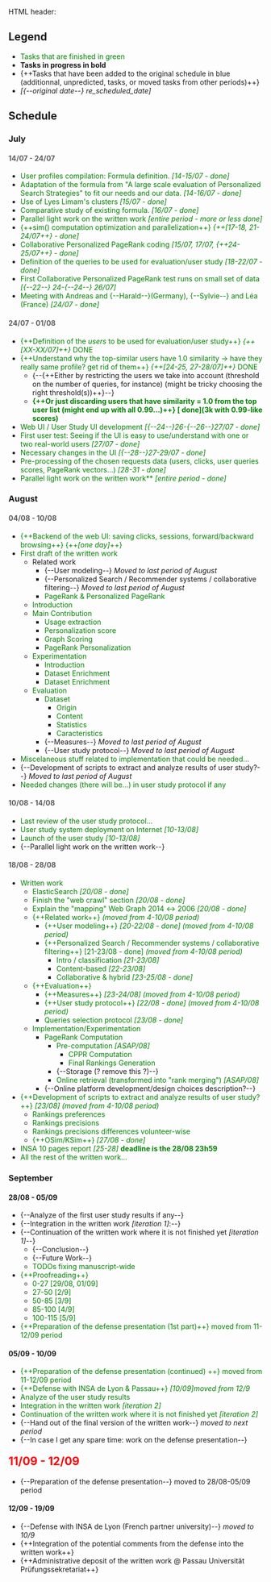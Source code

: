 HTML header:    <script type="text/javascript"
                src="http://cdn.mathjax.org/mathjax/latest/MathJax.js?config=TeX-AMS-MML_HTMLorMML">
                </script>

<style type="text/css">
.done, span.done, span.done ins {
    color: green !important;
}
.added::before, ins::before {
    content: " ++ ";
    /*font-size: 0.8em;*/
    font-weight: bold;
}
.added, ins {
    color: blue;
    text-decoration: none;
}
del {
    color: red;
}

.past {
    opacity: 0.7;
    display: block;
}
.past:hover {
    opacity: 1.0;
}

.current {
    font-size: 1.6em;
    color:red
;}
</style>
<meta charset="UTF-8">

## Legend

- <span class='done'>Tasks that are finished in green</span>
- __Tasks in progress in bold__
- {++Tasks that have been added to the original schedule in blue (additionnal, unpredicted, tasks, or moved tasks from 
other periods)++}
- *[{--original date--} re_scheduled_date]*

## Schedule

### July

#### <span class="past">14/07 - 24/07</span>

- <span class='done'>User profiles compilation: Formula definition. *[14-15/07 - done]*</span>
- <span class='done'>Adaptation of the formula from "A large scale evaluation of Personalized Search Strategies" to fit our needs and our data.
*[14-16/07 - done]*</span>
- <span class='done'>Use of Lyes Limam's clusters *[15/07 - done]*</span>
- <span class='done'>Comparative study of existing formula. *[16/07 - done]*
- <span class='done'>Parallel light work on the written work *[entire period - more or less done]*</span>
- <span class='done'>{++sim() computation optimization and parallelization++} *{++[17-18, 21-24/07++}* - *done]*</span>
- <span class='done'>Collaborative Personalized PageRank coding *[15/07, 17/07, {++24-25/07++} - done]*</span>
- <span class='done'>Definition of the queries to be used for evaluation/user study *[18-22/07 - done]*</span>
- <span class='done'>First Collaborative Personalized PageRank test runs on small set of data *[{--22--} 24-{--24--} 26/07]*</span>
- <span class='done'>Meeting with Andreas and {--Harald--}(Germany), {--Sylvie--} and Léa (France) *[24/07 - done]*</span>

#### <span class="past">24/07 - 01/08</span>

- <span class='done'>{++Definition of the _users_ to be used for evaluation/user study++} *{++[XX-XX/07]++}* DONE</span>
- <span class='done'>{++Understand why the top-similar users have 1.0 similarity -> have they really same profile? get rid of 
them++} *{++[24-25, 27-28/07]++}* DONE</span>
    + {--{++Either by restricting the users we take into account (threshold on the number of queries, for instance) (might be 
    tricky choosing the right threshold(s))++}--}
    + <span class='done'>__{++Or just discarding users that have similarity = 1.0 from the top user list (might end up with all 0.99...)++} [
    done](3k with 0.99-like scores)__</span>
- <span class='done'>Web UI / User Study UI development *[{--24--}26-{--26--}27/07 - done]* </span>
- <span class='done'>First user test: Seeing if the UI is easy to use/understand with one or two real-world users *[27/07 - 
done]* </span>
- <span class='done'>Necessary changes in the UI *[{--28--}27-29/07 - done]*</span>
- <span class='done'>Pre-processing of the chosen requests data (users, clicks, user queries scores, PageRank vectors...) *[28-31 - 
done]*</span>
- <span class='done'>Parallel light work on the written work** *[entire period - done]*</span>

### August

#### <span class='past'>04/08 - 10/08</span>

- <span class='done'>{++Backend of the web UI: saving clicks, sessions, forward/backward browsing++} {++*[one day]*++}</span>
- <span class='done'>First draft of the written work</span>
    + Related work
        * {--User modeling--} _Moved to last period of August_
        * {--Personalized Search / Recommender systems / collaborative filtering--} _Moved to last period of August_
        * <span class='done'>PageRank & Personalized PageRank</span>
    + <span class='done'>Introduction</span>
    + <span class='done'>Main Contribution</span>
        * <span class='done'>Usage extraction</span>
        * <span class='done'>Personalization score</span>
        * <span class='done'>Graph Scoring</span>
        * <span class='done'>PageRank Personalization</span>
    + <span class='done'>Experimentation</span>
        * <span class='done'>Introduction</span>
        * <span class='done'>Dataset Enrichment</span>
        * <span class='done'>Dataset Enrichment</span>
    + <span class='done'>Evaluation</span>
        * <span class='done'>Dataset</span>
            - <span class='done'>Origin</span>
            - <span class='done'>Content</span>
            - <span class='done'>Statistics</span>
            - <span class='done'>Caracteristics</span>
        * {--Measures--} _Moved to last period of August_
        * {--User study protocol--} _Moved to last period of August_
- <span class='done'>Miscelaneous stuff related to implementation that could be needed... </span>
- {--Development of scripts to extract and analyze results of user study?--} _Moved to last period of August_
- <span class='done'>Needed changes (there will be...) in user study protocol if any</span>

#### <span class='past'>10/08 - 14/08</span>

- <span class='done'>Last review of the user study protocol... </span>
- <span class='done'>User study system deployment on Internet *[10-13/08]*</span>
- <span class='done'>Launch of the user study *[10-13/08]*</span>
- {--Parallel light work on the written work--}

#### <span class='past'>18/08 - 28/08</span>

- <span class='done'>Written work</span>
    + <span class='done'>ElasticSearch *[20/08 - done]*</span>
    + <span class='done'>Finish the "web crawl" section *[20/08 - done]*</span>
    + <span class='done'>Explain the "mapping" Web Graph 2014 $\leftrightarrow$ 2006 *[20/08 - done]*</span>
    + <span class='done'>{++Related work++} _(moved from 4-10/08 period)_</span>
        * <span class='done'>{++User modeling++} *[20-22/08 - done]* _(moved from 4-10/08 period)_</span>
        * <span class='done'>{++Personalized Search / Recommender systems / collaborative filtering++} [21-23/08 - done] _(moved from 4-10/08 period)_</span>
            - <span class='done'>Intro / classification *[21-23/08]*</span>
            - <span class='done'>Content-based *[22-23/08]*</span>
            - <span class='done'>Collaborative & hybrid *[23-25/08 - done]*</span>
    + <span class='done'>{++Evaluation++}</span>
        * <span class='done'>{++Measures++} *[23-24/08]* _(moved from 4-10/08 period)_</span>
        * <span class='done'>{++User study protocol++} *[22/08 - done]* _(moved from 4-10/08 period)_</span>
        * <span class='done'>Queries selection protocol *[23/08 - done]*</span>
    + <span class='done'>Implementation/Experimentation</span>
        * <span class='done'>PageRank Computation</span>
            - <span class='done'>Pre-computation *[ASAP/08]*</span>
                + <span class='done'>CPPR Computation</span>
                + <span class='done'>Final Rankings Generation</span>
            - {--Storage (? remove this ?)--}
            - <span class='done'>Online retrieval (transformed into "rank merging") *[ASAP/08]*</span>
        * {--Online platform development/design choices description?--}
- <span class='done'>{++Development of scripts to extract and analyze results of user study?++} *[23/08]* _(moved from 4-10/08 period)_</span>
    + <span class='done'>Rankings preferences</span>
    + <span class='done'>Rankings precisions</span>
    + <span class='done'>Rankings precisions differences volunteer-wise</span>
    + <span class='done'>{++OSim/KSim++} *[27/08 - done]*</span>
- <span class='done'>INSA 10 pages report *[25-28]* **deadline is the 28/08 23h59**</span>
- <span class='done'>All the rest of the written work...</span>

### September

#### 28/08 - 05/09

- {--Analyze of the first user study results if any--}
- {--Integration in the written work *[iteration 1]*:--}
- {--Continuation of the written work where it is not finished yet *[iteration 1]*--}
    + {--Conclusion--}
    + {--Future Work--}
    + <span class='done'>TODOs fixing manuscript-wide</span>
- <span class='done'>{++Proofreading++}</span>
    + <span class='done'>0-27 [29/08, 01/09]</span>
    + <span class='done'>27-50 [2/9]</span>
    + <span class='done'>50-85 [3/9]</span>
    + <span class='done'>85-100 [4/9]</span>
    + <span class='done'>100-115 [5/9]</span>
- <span class='done'>{++Preparation of the defense presentation (1st part)++} moved from 11-12/09 period</span>

#### 05/09 - 10/09

- <span class='done'>{++Preparation of the defense presentation (continued) ++} moved from 11-12/09 period</span>
- <span class='done'>{++Defense with INSA de Lyon & Passau++} *[10/09]*_moved from 12/9_</span>
- <span class='done'>Analyze of the user study results</span>
- <span class='done'>Integration in the written work *[iteration 2]*</span>
- <span class='done'>Continuation of the written work where it is not finished yet *[iteration 2]*</span>
- {--Hand out of the final version of the written work--} _moved to next period_
- {--In case I get any spare time: work on the defense presentation--}

#### <span class='current' id='current'>11/09 - 12/09</span>

- {--Preparation of the defense presentation--} moved to 28/08-05/09 period

#### 12/09 - 19/09

- {--Defense with INSA de Lyon (French partner university)--} _moved to 10/9_
- {++Integration of the potential comments from the defense into the written work++}
- {++Administrative deposit of the written work @ Passau Universität Prüfungssekretariat++}
